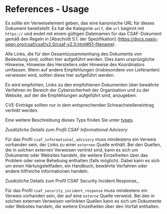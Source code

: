 # References - Usage

Es sollte ein Verweiselement geben, das eine kanonische URL für dieses Dokument bereitstellt:
Es hat die Kategorie `self`, die `url` beginnt mit `https://` und endet mit einem gültigen Dateinamen für das CSAF-Dokument gemäß den Regeln in [Abschnitt 5.1. der Spezifikation] (https://docs.oasis-open.org/csaf/csaf/v2.0/csaf-v2.0.html#51-filename).

Alle Links, die für den Gesamtzusammenhang des Dokuments von Bedeutung sind, sollten hier aufgeführt werden.
Dies kann ursprüngliche Hinweise, Hinweise des Herstellers oder Hinweise des Koordinators umfassen.
Wenn auf andere Empfehlungen (insbesondere von Lieferanten) verwiesen wird, sollten diese hier aufgeführt werden.

Es wird empfohlen, Links zu den empfohlenen Dokumenten über bewährte Verfahren im Bereich der Cybersicherheit der Organisation und zu der Website, auf der die Empfehlungen aufgeführt sind, anzugeben.

CVE-Einträge sollten nur in dem entsprechenden Schwachstelleneintrag verlinkt werden.

Eine weitere Beschreibung dieses Typs finden Sie unter [types](types/references-usage.de.md).

_Zusätzliche Details zum Profil CSAF Informational Advisory_

Für das Profil `csaf_informational_advisory` muss mindestens ein Verweis vorhanden sein, der Links zu einer `externen` Quelle enthält.
Bei den Quellen, die in solchen externen Verweisen verlinkt sind, kann es sich um Dokumente oder Websites handeln, die weitere Einzelheiten über das Problem oder seine Behebung enthalten (falls möglich).
Dabei kann es sich um einen Härtungsleitfaden, ein Handbuch, bewährte Verfahren oder andere hilfreiche Informationen handeln.

Zusätzliche Details zum Profil CSAF Security Incident Response_

Für das Profil `csaf_security_incident_response` muss mindestens ein Verweis vorhanden sein, der auf eine `externe` Quelle verweist.
Bei den in solchen externen Verweisen verlinkten Quellen kann es sich um Dokumente oder Websites handeln, die weitere Einzelheiten über den Vorfall enthalten.